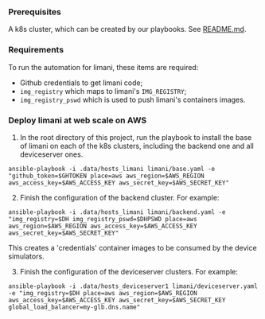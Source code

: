 ### Prerequisites
A k8s cluster, which can be created by our playbooks. See [README.md](../README.md).

### Requirements
To run the automation for limani, these items are required:
- Github credentials to get limani code;
- `img_registry` which maps to limani's `IMG_REGISTRY`;
- `img_registry_pswd` which is used to push limani's containers images.

### Deploy limani at web scale on AWS
1. In the root directory of this project, run the playbook to install the base of limani on each of the k8s clusters, including the backend one and all deviceserver ones.
```shell
ansible-playbook -i .data/hosts_limani limani/base.yaml -e "github_token=$GHTOKEN place=aws aws_region=$AWS_REGION aws_access_key=$AWS_ACCESS_KEY aws_secret_key=$AWS_SECRET_KEY"
```

2. Finish the configuration of the backend cluster. For example:
```shell
ansible-playbook -i .data/hosts_limani limani/backend.yaml -e "img_registry=$DH img_registry_pswd=$DHPSWD place=aws aws_region=$AWS_REGION aws_access_key=$AWS_ACCESS_KEY aws_secret_key=$AWS_SECRET_KEY"
```
This creates a 'credentials' container images to be consumed by the device simulators.

3. Finish the configuration of the deviceserver clusters. For example:
```shell
ansible-playbook -i .data/hosts_deviceserver1 limani/deviceserver.yaml -e "img_registry=$DH place=aws aws_region=$AWS_REGION aws_access_key=$AWS_ACCESS_KEY aws_secret_key=$AWS_SECRET_KEY global_load_balancer=my-glb.dns.name"
```
